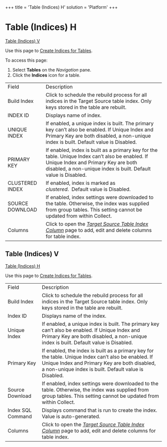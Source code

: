 +++
title = 'Table (Indices) H'
solution = 'Platform'
+++

# Table (Indices) H

[Table (Indices) V](#Table_Indices_V)

<div class="use">

Use this page to [Create Indices for
Tables](../Use_Cases/Add_Rules_and_Indices_to_Tables#Create_Indices_for_Tables).

</div>

To access this page:

1.  Select <span style="font-weight: bold;">Tables</span> on the
    <span style="font-style: italic;">Navigation</span> pane.
2.  Click the <span style="font-weight: bold;">Indices</span> icon for a
    table.

|                 |                                                                                                                                                                                                           |
| --------------- | --------------------------------------------------------------------------------------------------------------------------------------------------------------------------------------------------------- |
| Field           | Description                                                                                                                                                                                               |
| Build Index     | Click to schedule the rebuild process for all indices in the Target Source table index. Only keys stored in the table are rebuilt.                                                                        |
| INDEX ID        | Displays name of index.                                                                                                                                                                                   |
| UNIQUE INDEX    | If enabled, a unique index is built. The primary key can’t also be enabled. If Unique Index and Primary Key are both disabled, a non-unique index is built. Default value is Disabled.                    |
| PRIMARY KEY     | If enabled, index is built as a primary key for the table. Unique Index can’t also be enabled. If Unique Index and Primary Key are both disabled, a non-unique index is built. Default value is Disabled. |
| CLUSTERED INDEX | If enabled, index is marked as <span style="font-style: italic;">clustered</span>.  Default value is Disabled.                                                                                            |
| SOURCE DOWNLOAD | If enabled, index settings were downloaded to the table. Otherwise, the index was supplied from group tables. This setting cannot be updated from within Collect.                                         |
| Columns         | Click to open the <span style="font-style: italic;">[Target Source Table Index Column](Target_Source_Table_Index_Columns)</span> page to add, edit and delete columns for table index.                |

## <span id="Table_Indices_V"></span>Table (Indices) V

[Table (Indices) H](Table_Indices_H)

<div class="use">

Use this page to [Create Indices for
Tables](../Use_Cases/Add_Rules_and_Indices_to_Tables#Create_Indices_for_Tables).

</div>

|                   |                                                                                                                                                                                                               |
| ----------------- | ------------------------------------------------------------------------------------------------------------------------------------------------------------------------------------------------------------- |
| Field             | Description                                                                                                                                                                                                   |
| Build Index       | Click to schedule the rebuild process for all indices in the Target Source table index. Only keys stored in the table are rebuilt.                                                                            |
| Index ID          | Displays name of the index.                                                                                                                                                                                   |
| Unique Index      | If enabled, a unique index is built. The primary key can’t also be enabled. If Unique Index and Primary Key are both disabled, a non-unique index is built. Default value is Disabled.                        |
| Primary Key       | If enabled, the index is built as a primary key for the table. Unique Index can’t also be enabled. If Unique Index and Primary Key are both disabled, a non-unique index is built. Default value is Disabled. |
| Source Download   | If enabled, index settings were downloaded to the table. Otherwise, the index was supplied from group tables. This setting cannot be updated from within Collect.                                             |
| Index SQL Command | Displays command that is run to create the index. Value is auto-generated.                                                                                                                                    |
| Columns           | Click to open the <span style="font-style: italic;">[Target Source Table Index Column](Target_Source_Table_Index_Columns)</span> page to add, edit and delete columns for table index.                    |
